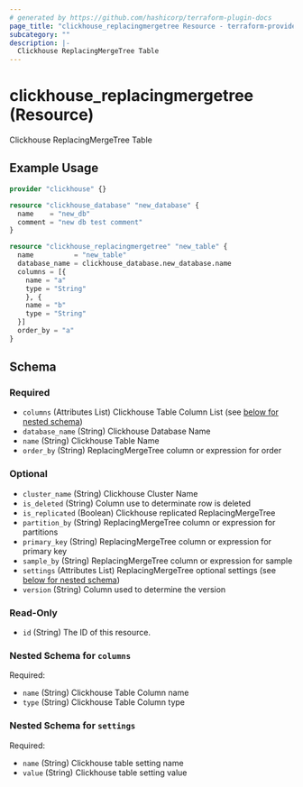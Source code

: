 ```yaml
---
# generated by https://github.com/hashicorp/terraform-plugin-docs
page_title: "clickhouse_replacingmergetree Resource - terraform-provider-clickhouse"
subcategory: ""
description: |-
  Clickhouse ReplacingMergeTree Table
---
```


# clickhouse_replacingmergetree (Resource)

Clickhouse ReplacingMergeTree Table

## Example Usage

```terraform
provider "clickhouse" {}

resource "clickhouse_database" "new_database" {
  name    = "new_db"
  comment = "new db test comment"
}

resource "clickhouse_replacingmergetree" "new_table" {
  name          = "new_table"
  database_name = clickhouse_database.new_database.name
  columns = [{
    name = "a"
    type = "String"
    }, {
    name = "b"
    type = "String"
  }]
  order_by = "a"
}
```

<!-- schema generated by tfplugindocs -->
## Schema

### Required

- `columns` (Attributes List) Clickhouse Table Column List (see [below for nested schema](#nestedatt--columns))
- `database_name` (String) Clickhouse Database Name
- `name` (String) Clickhouse Table Name
- `order_by` (String) ReplacingMergeTree column or expression for order

### Optional

- `cluster_name` (String) Clickhouse Cluster Name
- `is_deleted` (String) Column use to determinate row is deleted
- `is_replicated` (Boolean) Clickhouse replicated ReplacingMergeTree
- `partition_by` (String) ReplacingMergeTree column or expression for partitions
- `primary_key` (String) ReplacingMergeTree column or expression for primary key
- `sample_by` (String) ReplacingMergeTree column or expression for sample
- `settings` (Attributes List) ReplacingMergeTree optional settings (see [below for nested schema](#nestedatt--settings))
- `version` (String) Column used to determine the version

### Read-Only

- `id` (String) The ID of this resource.

<a id="nestedatt--columns"></a>
### Nested Schema for `columns`

Required:

- `name` (String) Clickhouse Table Column name
- `type` (String) Clickhouse Table Column type


<a id="nestedatt--settings"></a>
### Nested Schema for `settings`

Required:

- `name` (String) Clickhouse table setting name
- `value` (String) Clickhouse table setting value
